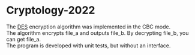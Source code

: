 # Cryptology-2022
 The [DES](https://www.cancer.gov/about-cancer/causes-prevention/risk/hormones/des-fact-sheet) encryption algorithm was implemented in the CBC mode. <br />
The algorithm encrypts file_a and outputs file_b. By decrypting file_b, you can get file_a. <br />
The program is developed with unit tests, but without an interface.
